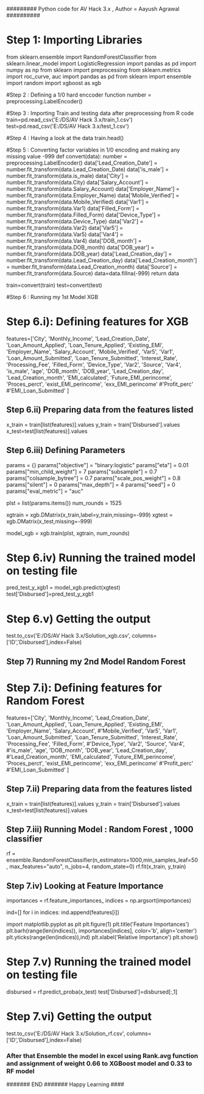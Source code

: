 ######### Python code for AV Hack 3.x , Author = Aayush Agrawal ##########

# Step 1: Importing Libraries
from sklearn.ensemble import RandomForestClassifier
from sklearn.linear_model import LogisticRegression
import pandas as pd
import numpy as np
from sklearn import preprocessing
from sklearn.metrics import roc_curve, auc
import pandas as pd
from sklearn import ensemble
import random
import xgboost as xgb

#Step 2 : Defining a 1/0 hard enccoder function
number = preprocessing.LabelEncoder()

#Step 3 : Importing Train and testing data after preprocessing from R code
train=pd.read_csv('E:/DS/AV Hack 3.x/train_1.csv')
test=pd.read_csv('E:/DS/AV Hack 3.x/test_1.csv')

#Step 4 : Having a look at the data
train.head()


#Step 5 : Converting factor variables in 1/0 encoding and making any missing value -999
def convert(data):
    number = preprocessing.LabelEncoder()
    data['Lead_Creation_Date'] = number.fit_transform(data.Lead_Creation_Date)
    data['is_male'] = number.fit_transform(data.is_male)
    data['City'] = number.fit_transform(data.City)
    data['Salary_Account'] = number.fit_transform(data.Salary_Account)
    data['Employer_Name'] = number.fit_transform(data.Employer_Name)
    data['Mobile_Verified'] = number.fit_transform(data.Mobile_Verified)
    data['Var1'] = number.fit_transform(data.Var1)
    data['Filled_Form'] = number.fit_transform(data.Filled_Form)
    data['Device_Type'] = number.fit_transform(data.Device_Type)
    data['Var2'] = number.fit_transform(data.Var2)
    data['Var5'] = number.fit_transform(data.Var5)
    data['Var4'] = number.fit_transform(data.Var4)
    data['DOB_month'] = number.fit_transform(data.DOB_month)
    data['DOB_year'] = number.fit_transform(data.DOB_year)
    data['Lead_Creation_day'] = number.fit_transform(data.Lead_Creation_day)
    data['Lead_Creation_month'] = number.fit_transform(data.Lead_Creation_month)
    data['Source'] = number.fit_transform(data.Source)
    data=data.fillna(-999)
    return data

train=convert(train)
test=convert(test)

#Step 6 : Running my 1st Model XGB
# Step 6.i): Defining features for XGB
features=['City',
'Monthly_Income',
'Lead_Creation_Date',
'Loan_Amount_Applied',
'Loan_Tenure_Applied',
'Existing_EMI',
'Employer_Name',
'Salary_Account',
'Mobile_Verified',
'Var5',
'Var1',
'Loan_Amount_Submitted',
'Loan_Tenure_Submitted',
'Interest_Rate',
'Processing_Fee',
'Filled_Form',
'Device_Type',
'Var2',
'Source',
'Var4',
'is_male',
'age',
'DOB_month',
'DOB_year',
'Lead_Creation_day',
'Lead_Creation_month',
'EMI_calculated',
'Future_EMI_perincome',
'Proces_perct',
'exist_EMI_perincome',
'exx_EMI_perincome'
#'Profit_perc'
#'EMI_Loan_Submitted'
]

## Step 6.ii) Preparing data from the features listed
x_train = train[list(features)].values
y_train = train['Disbursed'].values
x_test=test[list(features)].values


## Step 6.iii) Defining Parameters
params = {}
params["objective"] = "binary:logistic"
params["eta"] = 0.01
params["min_child_weight"] = 7
params["subsample"] = 0.7
params["colsample_bytree"] = 0.7
params["scale_pos_weight"] = 0.8
params["silent"] = 0
params["max_depth"] = 4
params["seed"] = 0
params["eval_metric"] = "auc"

plst = list(params.items())
num_rounds = 1525

xgtrain = xgb.DMatrix(x_train,label=y_train,missing=-999)
xgtest = xgb.DMatrix(x_test,missing=-999)

model_xgb = xgb.train(plst, xgtrain, num_rounds)

# Step 6.iv) Running the trained model on testing file
pred_test_y_xgb1 = model_xgb.predict(xgtest)
test['Disbursed']=pred_test_y_xgb1

# Step 6.v) Getting the output
test.to_csv('E:/DS/AV Hack 3.x/Solution_xgb.csv', columns=['ID','Disbursed'],index=False)

## Step 7) Running my 2nd Model Random Forest

# Step 7.i): Defining features for Random Forest
features=['City',
'Monthly_Income',
'Lead_Creation_Date',
'Loan_Amount_Applied',
'Loan_Tenure_Applied',
'Existing_EMI',
'Employer_Name',
'Salary_Account',
#'Mobile_Verified',
'Var5',
'Var1',
'Loan_Amount_Submitted',
'Loan_Tenure_Submitted',
'Interest_Rate',
'Processing_Fee',
'Filled_Form',
#'Device_Type',
'Var2',
'Source',
'Var4',
#'is_male',
'age',
'DOB_month',
'DOB_year',
'Lead_Creation_day',
#'Lead_Creation_month',
'EMI_calculated',
'Future_EMI_perincome',
'Proces_perct',
'exist_EMI_perincome',
'exx_EMI_perincome'
#'Profit_perc'
#'EMI_Loan_Submitted'
]

## Step 7.ii) Preparing data from the features listed
x_train = train[list(features)].values
y_train = train['Disbursed'].values
x_test=test[list(features)].values


## Step 7.iii) Running Model : Random Forest , 1000 classifier
rf = ensemble.RandomForestClassifier(n_estimators=1000,min_samples_leaf=50, max_features="auto", n_jobs=4, random_state=0)
rf.fit(x_train, y_train)


## Step 7.iv) Looking at Feature Importance
importances = rf.feature_importances_
indices = np.argsort(importances)

ind=[]
for i in indices:
    ind.append(features[i])

import matplotlib.pyplot as plt
plt.figure(1)
plt.title('Feature Importances')
plt.barh(range(len(indices)), importances[indices], color='b', align='center')
plt.yticks(range(len(indices)),ind)
plt.xlabel('Relative Importance')
plt.show()

# Step 7.v) Running the trained model on testing file
disbursed = rf.predict_proba(x_test)
test['Disbursed']=disbursed[:,1]

# Step 7.vi) Getting the output
test.to_csv('E:/DS/AV Hack 3.x/Solution_rf.csv', columns=['ID','Disbursed'],index=False)


### After that Ensemble the model in excel using Rank.avg function and assignment of weight 0.66 to XGBoost model and 0.33 to RF model

####### END ####### Happy Learning ####

